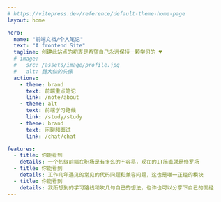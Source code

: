 ```yaml
---
# https://vitepress.dev/reference/default-theme-home-page
layout: home

hero:
  name: "前端文档/个人笔记"
  text: "A frontend Site"
  tagline: 创建此站点的初衷是希望自己永远保持一颗学习的 ♥
  # image:
  #   src: /assets/image/profile.jpg
  #   alt: 魏大仙的头像
  actions:  
    - theme: brand
      text: 前端重点笔记
      link: /note/about
    - theme: alt 
      text: 前端学习路线
      link: /study/study
    - theme: brand
      text: 闲聊和面试
      link: /chat/chat

features:
  - title: 你能看到
    details: 一个初级前端在职场是有多么的不容易，现在的IT简直就是修罗场
  - title: 你能看到
    details: 工作几年遇见的常见的代码问题和兼容问题，这也是唯一正经的模块
  - title: 你能看到
    details: 我所想到的学习路线和吹几句自己的想法，也许也可以分享下自己的面经
---
```


